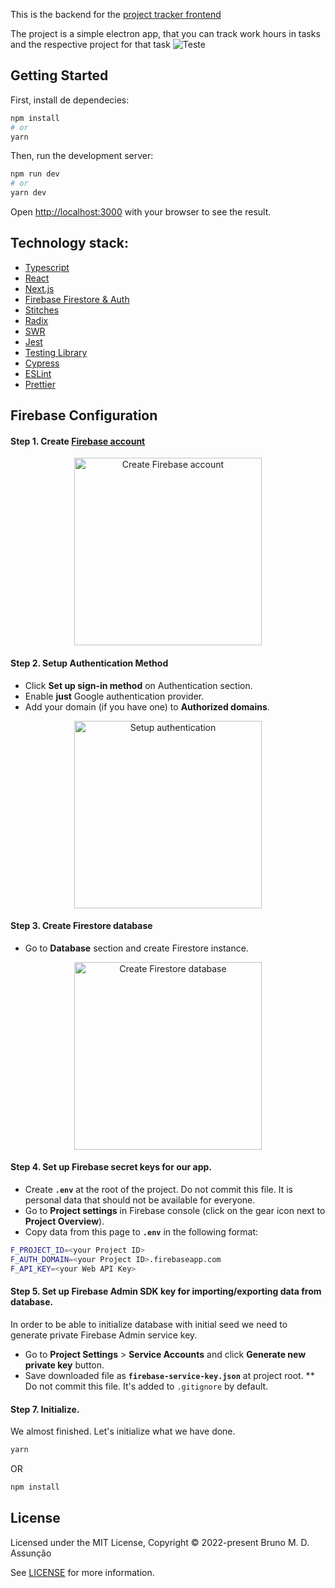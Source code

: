 This is the backend for the [project tracker frontend](https://github.com/brunomileto/project-tracker-frontend.git)

The project is a simple electron app, that you can track work hours in tasks and the respective project for that task
![Teste](https://github.com/brunomileto/project-tracker-backend/docs/assets/imgs/Screenshot_04.png)

## Getting Started

First, install de dependecies:

```bash
npm install
# or
yarn
```

Then, run the development server:

```bash
npm run dev
# or
yarn dev
```

Open [http://localhost:3000](http://localhost:3000) with your browser to see the result.

## Technology stack:

- [Typescript](https://www.typescriptlang.org/)
- [React](https://github.com/facebook/react)
- [Next.js](https://github.com/zeit/next.js)
- [Firebase Firestore & Auth](https://firebase.google.com/)
- [Stitches](https://stitches.dev/)
- [Radix](https://www.radix-ui.com/)
- [SWR](https://swr.vercel.app/)
- [Jest](https://jestjs.io/)
- [Testing Library](https://testing-library.com/)
- [Cypress](https://www.cypress.io/)
- [ESLint](https://github.com/eslint/eslint)
- [Prettier](https://github.com/prettier/prettier)

## Firebase Configuration

#### Step 1. Create [Firebase account](https://console.firebase.google.com)

<p align='center'>
  <img src='https://raw.githubusercontent.com/suevalov/next-blog-firestore/master/docs/create-firebase-project.png' width='300' alt='Create Firebase account'>
</p>

#### Step 2. Setup Authentication Method

- Click **Set up sign-in method** on Authentication section.
- Enable **just** Google authentication provider.
- Add your domain (if you have one) to **Authorized domains**.

<p align='center'>
  <img src='https://raw.githubusercontent.com/suevalov/next-blog-firestore/master/docs/setup-authentication.png' width='300' alt='Setup authentication'>
</p>

#### Step 3. Create Firestore database

- Go to **Database** section and create Firestore instance.

<p align='center'>
  <img src='https://raw.githubusercontent.com/suevalov/next-blog-firestore/master/docs/create-firestore.png' width='300' alt='Create Firestore database'>
</p>

#### Step 4. Set up Firebase secret keys for our app.

- Create **`.env`** at the root of the project. Do not commit this file. It is personal data that should not be available for everyone.
- Go to **Project settings** in Firebase console (click on the gear icon next to **Project Overview**).
- Copy data from this page to **`.env`** in the following format:

```bash
F_PROJECT_ID=<your Project ID>
F_AUTH_DOMAIN=<your Project ID>.firebaseapp.com
F_API_KEY=<your Web API Key>
```

#### Step 5. Set up Firebase Admin SDK key for importing/exporting data from database.

In order to be able to initialize database with initial seed we need to generate private Firebase Admin service key.

- Go to **Project Settings** > **Service Accounts** and click **Generate new private key** button.
- Save downloaded file as **`firebase-service-key.json`** at project root.
  \*\* Do not commit this file. It's added to `.gitignore` by default.

#### Step 7. Initialize.

We almost finished. Let's initialize what we have done.

```bash
yarn
```

OR

```bash
npm install
```

## License

Licensed under the MIT License, Copyright © 2022-present Bruno M. D. Assunção

See [LICENSE](./LICENSE) for more information.
